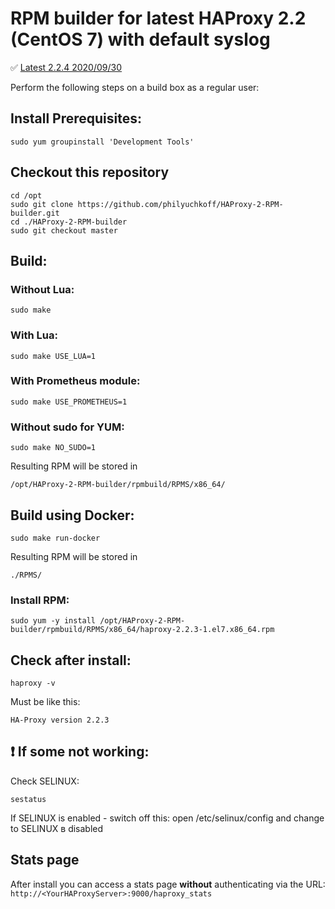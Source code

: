 # RPM builder for latest HAProxy 2.2 (CentOS 7) with default syslog

:white_check_mark: [Latest 2.2.4 2020/09/30](https://github.com/philyuchkoff/HAProxy-2-RPM-builder/releases/tag/2.2.4)

Perform the following steps on a build box as a regular user:

## Install Prerequisites:

    sudo yum groupinstall 'Development Tools'

## Checkout this repository
    cd /opt
    sudo git clone https://github.com/philyuchkoff/HAProxy-2-RPM-builder.git
    cd ./HAProxy-2-RPM-builder
    sudo git checkout master

## Build:

### Without Lua:

    sudo make
    
### With Lua:

    sudo make USE_LUA=1

### With Prometheus module:

    sudo make USE_PROMETHEUS=1

### Without sudo for YUM:

    sudo make NO_SUDO=1

Resulting RPM will be stored in 

    /opt/HAProxy-2-RPM-builder/rpmbuild/RPMS/x86_64/

## Build using Docker:

    sudo make run-docker

Resulting RPM will be stored in 

    ./RPMS/


### Install RPM:

    sudo yum -y install /opt/HAProxy-2-RPM-builder/rpmbuild/RPMS/x86_64/haproxy-2.2.3-1.el7.x86_64.rpm
    

## Check after install:

    haproxy -v

Must be like this:

    HA-Proxy version 2.2.3
    

## :exclamation: If some not working:

Check SELINUX:

    sestatus

If SELINUX is enabled  - switch off this: open /etc/selinux/config and change to SELINUX в disabled

## Stats page

After install you can access a stats page **without** authenticating via the URL: `http://<YourHAProxyServer>:9000/haproxy_stats`
